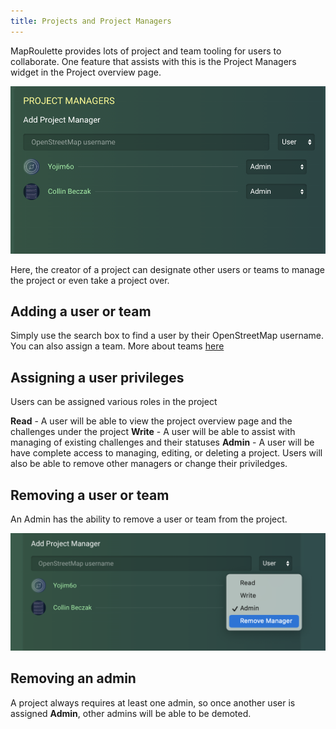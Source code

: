 ```yaml
---
title: Projects and Project Managers
---
```


MapRoulette provides lots of project and team tooling for users to collaborate.  One feature that assists with this is the Project Managers widget in the Project overview page.

![](/media/projects-project-managers-1.png)

Here, the creator of a project can designate other users or teams to manage the project or even take a project over.

## Adding a user or team

Simply use the search box to find a user by their OpenStreetMap username.  You can also assign a team.  More about teams [here](/en-US/documentation/teams/)

## Assigning a user privileges

Users can be assigned various roles in the project

**Read** - A user will be able to view the project overview page and the challenges under the project
**Write** - A user will be able to assist with managing of existing challenges and their statuses
**Admin** - A user will be have complete access to managing, editing, or deleting a project. Users will also be able to remove other managers or change their priviledges.

## Removing a user or team

An Admin has the ability to remove a user or team from the project.

![](/media/projects-project-managers-2.png)

## Removing an admin

A project always requires at least one admin, so once another user is assigned **Admin**, other admins will be able to be demoted.


